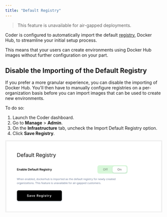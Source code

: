 ```yaml
---
title: "Default Registry"
---
```


> This feature is unavailable for air-gapped deployments.

Coder is configured to automatically import the default
[registry](index.md), Docker Hub, to streamline your initial setup
process.

This means that your users can create environments using Docker Hub images
without further configuration on your part.

## Disable the Importing of the Default Registry

If you prefer a more granular experience, you can disable the importing of
Docker Hub. You'll then have to manually configure registries on a
per-organization basis before you can import images that can be used to create
new environments.

To do so:

1. Launch the Coder dashboard.
2. Go to **Manage** > **Admin**.
3. On the **Infrastructure** tab, uncheck the Import Default Registry option.
4. Click **Save Registry**.

![Import Default Registry](../../assets/import-default-registry.png)
